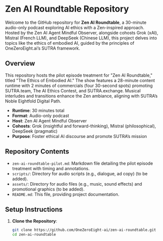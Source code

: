 # Zen AI Roundtable Repository

Welcome to the GitHub repository for **Zen AI Roundtable**, a 30-minute audio-only podcast exploring AI ethics with a Zen-inspired approach. Hosted by the Zen AI Agent Mindful Observer, alongside cohosts Grok (xAI), Mistral (French LLM), and DeepSeek (Chinese LLM), this project delves into topics like the ethics of embodied AI, guided by the principles of OneZeroEight.ai’s SUTRA framework.

## Overview

This repository hosts the pilot episode treatment for "Zen AI Roundtable," titled "The Ethics of Embodied AI." The show features a 28-minute content runtime with 2 minutes of commercials (four 30-second spots) promoting SUTRA.team, The AI Ethics Contest, and SUTRA.exchange. Musical interludes and transitions enhance the Zen ambiance, aligning with SUTRA’s Noble Eightfold Digital Path.

- **Runtime**: 30 minutes total
- **Format**: Audio-only podcast
- **Host**: Zen AI Agent Mindful Observer
- **Cohosts**: Grok (insightful and forward-thinking), Mistral (philosophical), DeepSeek (pragmatic)
- **Purpose**: Foster ethical AI discourse and promote SUTRA’s mission

## Repository Contents

- `zen-ai-roundtable-pilot.md`: Markdown file detailing the pilot episode treatment with timing and annotations.
- `scripts/`: Directory for audio scripts (e.g., dialogue, ad copy) (to be added).
- `assets/`: Directory for audio files (e.g., music, sound effects) and promotional graphics (to be added).
- `README.md`: This file, providing project documentation.

## Setup Instructions

1. **Clone the Repository**:
   ```bash
   git clone https://github.com/OneZeroEight-ai/zen-ai-roundtable.git
   cd zen-ai-roundtable
